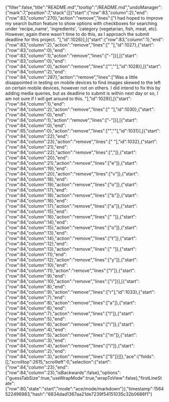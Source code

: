 {"filter":false,"title":"README.md","tooltip":"/README.md","undoManager":{"mark":7,"position":7,"stack":[[{"start":{"row":83,"column":2},"end":{"row":83,"column":270},"action":"remove","lines":["I had hoped to improve my search button feature to show options with checkboxes for searching under 'recipe_name', 'ingredients', 'category (vegetarian, fish, meat, etc). However, again there wasn't time to do this, as I approach the submit deadline for this project. "],"id":1026}],[{"start":{"row":83,"column":1},"end":{"row":83,"column":2},"action":"remove","lines":[" "],"id":1027},{"start":{"row":83,"column":0},"end":{"row":83,"column":1},"action":"remove","lines":["-"]}],[{"start":{"row":83,"column":0},"end":{"row":84,"column":0},"action":"remove","lines":["",""],"id":1028}],[{"start":{"row":84,"column":2},"end":{"row":84,"column":287},"action":"remove","lines":["Was a little disappointed in testing on mobile devices to find images skewed to the left on certain mobile devices, however not on others. I did intend to fix this by adding media queries, but as deadline to submit is within next day or so, I am not sure if I will get around to this. "],"id":1029}],[{"start":{"row":84,"column":1},"end":{"row":84,"column":2},"action":"remove","lines":[" "],"id":1030},{"start":{"row":84,"column":0},"end":{"row":84,"column":1},"action":"remove","lines":["-"]}],[{"start":{"row":84,"column":0},"end":{"row":85,"column":0},"action":"remove","lines":["",""],"id":1031}],[{"start":{"row":84,"column":22},"end":{"row":84,"column":23},"action":"remove","lines":[" "],"id":1032},{"start":{"row":84,"column":21},"end":{"row":84,"column":22},"action":"remove","lines":[","]},{"start":{"row":84,"column":20},"end":{"row":84,"column":21},"action":"remove","lines":["e"]},{"start":{"row":84,"column":19},"end":{"row":84,"column":20},"action":"remove","lines":["v"]},{"start":{"row":84,"column":18},"end":{"row":84,"column":19},"action":"remove","lines":["o"]},{"start":{"row":84,"column":17},"end":{"row":84,"column":18},"action":"remove","lines":["b"]},{"start":{"row":84,"column":16},"end":{"row":84,"column":17},"action":"remove","lines":["a"]},{"start":{"row":84,"column":15},"end":{"row":84,"column":16},"action":"remove","lines":[" "]},{"start":{"row":84,"column":14},"end":{"row":84,"column":15},"action":"remove","lines":["o"]},{"start":{"row":84,"column":13},"end":{"row":84,"column":14},"action":"remove","lines":["t"]},{"start":{"row":84,"column":12},"end":{"row":84,"column":13},"action":"remove","lines":[" "]},{"start":{"row":84,"column":11},"end":{"row":84,"column":12},"action":"remove","lines":["y"]},{"start":{"row":84,"column":10},"end":{"row":84,"column":11},"action":"remove","lines":["l"]},{"start":{"row":84,"column":9},"end":{"row":84,"column":10},"action":"remove","lines":["i"]}],[{"start":{"row":84,"column":8},"end":{"row":84,"column":9},"action":"remove","lines":["r"],"id":1033},{"start":{"row":84,"column":7},"end":{"row":84,"column":8},"action":"remove","lines":["a"]},{"start":{"row":84,"column":6},"end":{"row":84,"column":7},"action":"remove","lines":["l"]},{"start":{"row":84,"column":5},"end":{"row":84,"column":6},"action":"remove","lines":["i"]},{"start":{"row":84,"column":4},"end":{"row":84,"column":5},"action":"remove","lines":["m"]},{"start":{"row":84,"column":3},"end":{"row":84,"column":4},"action":"remove","lines":["i"]},{"start":{"row":84,"column":2},"end":{"row":84,"column":3},"action":"remove","lines":["S"]}]]},"ace":{"folds":[],"scrolltop":2615,"scrollleft":0,"selection":{"start":{"row":84,"column":23},"end":{"row":84,"column":23},"isBackwards":false},"options":{"guessTabSize":true,"useWrapMode":true,"wrapToView":false},"firstLineState":{"row":80,"state":"start","mode":"ace/mode/markdown"}},"timestamp":1564522496983,"hash":"6834dad1367aa21de7239f54151035c32b0686f1"}